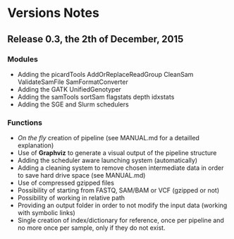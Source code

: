 
# Versions Notes

## Release 0.3, the 2th of December, 2015

### Modules

- Adding the picardTools AddOrReplaceReadGroup CleanSam ValidateSamFile SamFormatConverter
- Adding the GATK UnifiedGenotyper
- Adding the samTools sortSam flagstats depth idxstats
- Adding the SGE and Slurm schedulers

### Functions

- *On the fly* creation of pipeline (see MANUAL.md for a detailled explanation)
- Use of **Graphviz** to generate a visual output of the pipeline structure
- Adding the scheduler aware launching system (automatically)
- Adding a cleaning system to remove chosen intermediate data in order to save hard drive space (see MANUAL.md)
- Use of compressed gzipped files
- Possibility of starting from FASTQ, SAM/BAM or VCF (gzipped or not)
- Possibility of working in relative path
- Providing an output folder in order to not modify the input data (working with symbolic links)
- Single creation of index/dictionary for reference, once per pipeline and no more once per sample, only if they do not exist.
